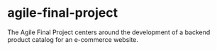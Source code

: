 # agile-final-project
The Agile Final Project centers around the development of a backend product catalog for an e-commerce website.
